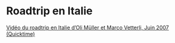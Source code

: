 # Roadtrip en Italie

[Vidéo du roadtrip en Italie d’Oli Müller et Marco Vetterli, Juin 2007 (Quicktime)](./media/om_mv_italy.mov)
